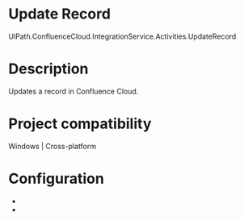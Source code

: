 ﻿# Update Record

UiPath.ConfluenceCloud.IntegrationService.Activities.UpdateRecord

# Description

Updates a record in Confluence Cloud.

# Project compatibility

Windows | Cross-platform

# Configuration

* 
*
